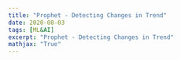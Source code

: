 ```yaml
---
title: "Prophet - Detecting Changes in Trend"
date: 2020-08-03
tags: [ML&AI]
excerpt: "Prophet - Detecting Changes in Trend"
mathjax: "True"
---
```



